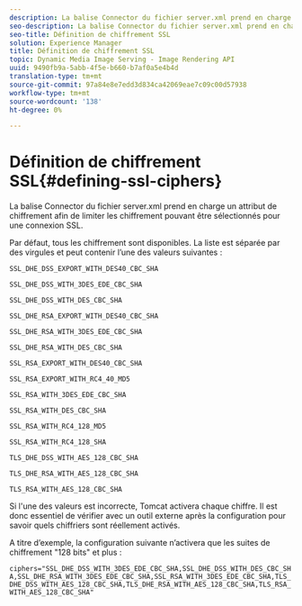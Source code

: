 ```yaml
---
description: La balise Connector du fichier server.xml prend en charge un attribut de chiffrement afin de limiter les chiffrement pouvant être sélectionnés pour une connexion SSL.
seo-description: La balise Connector du fichier server.xml prend en charge un attribut de chiffrement afin de limiter les chiffrement pouvant être sélectionnés pour une connexion SSL.
seo-title: Définition de chiffrement SSL
solution: Experience Manager
title: Définition de chiffrement SSL
topic: Dynamic Media Image Serving - Image Rendering API
uuid: 9490fb9a-5abb-4f5e-b660-b7af0a5e4b4d
translation-type: tm+mt
source-git-commit: 97a84e8e7edd3d834ca42069eae7c09c00d57938
workflow-type: tm+mt
source-wordcount: '138'
ht-degree: 0%

---
```



# Définition de chiffrement SSL{#defining-ssl-ciphers}

La balise Connector du fichier server.xml prend en charge un attribut de chiffrement afin de limiter les chiffrement pouvant être sélectionnés pour une connexion SSL.

Par défaut, tous les chiffrement sont disponibles. La liste est séparée par des virgules et peut contenir l’une des valeurs suivantes :

`SSL_DHE_DSS_EXPORT_WITH_DES40_CBC_SHA`

`SSL_DHE_DSS_WITH_3DES_EDE_CBC_SHA`

`SSL_DHE_DSS_WITH_DES_CBC_SHA`

`SSL_DHE_RSA_EXPORT_WITH_DES40_CBC_SHA`

`SSL_DHE_RSA_WITH_3DES_EDE_CBC_SHA`

`SSL_DHE_RSA_WITH_DES_CBC_SHA`

`SSL_RSA_EXPORT_WITH_DES40_CBC_SHA`

`SSL_RSA_EXPORT_WITH_RC4_40_MD5`

`SSL_RSA_WITH_3DES_EDE_CBC_SHA`

`SSL_RSA_WITH_DES_CBC_SHA`

`SSL_RSA_WITH_RC4_128_MD5`

`SSL_RSA_WITH_RC4_128_SHA`

`TLS_DHE_DSS_WITH_AES_128_CBC_SHA`

`TLS_DHE_RSA_WITH_AES_128_CBC_SHA`

`TLS_RSA_WITH_AES_128_CBC_SHA`

Si l&#39;une des valeurs est incorrecte, Tomcat activera chaque chiffre. Il est donc essentiel de vérifier avec un outil externe après la configuration pour savoir quels chiffriers sont réellement activés.

A titre d’exemple, la configuration suivante n’activera que les suites de chiffrement &quot;128 bits&quot; et plus :

`ciphers="SSL_DHE_DSS_WITH_3DES_EDE_CBC_SHA,SSL_DHE_DSS_WITH_DES_CBC_SHA,SSL_DHE_RSA_WITH_3DES_EDE_CBC_SHA,SSL_RSA_WITH_3DES_EDE_CBC_SHA,TLS_DHE_DSS_WITH_AES_128_CBC_SHA,TLS_DHE_RSA_WITH_AES_128_CBC_SHA,TLS_RSA_WITH_AES_128_CBC_SHA"`
